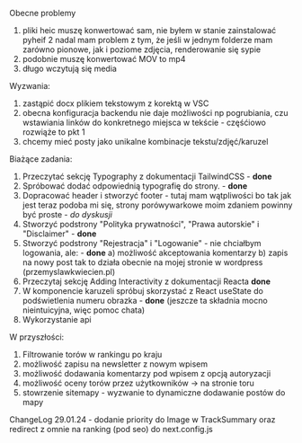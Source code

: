 Obecne problemy

1. pliki heic muszę konwertować sam, nie byłem w stanie zainstalować pyheif
2  nadal mam problem z tym, że jeśli w jednym folderze mam zarówno pionowe, jak i poziome zdjęcia, renderowanie się sypie
3. podobnie muszę konwertować MOV to mp4 
4. długo wczytują się media

Wyzwania:

1. zastąpić docx plikiem tekstowym z korektą w VSC
2. obecna konfiguracja backendu nie daje możliwości np pogrubiania, czu wstawiania linków do konkretnego miejsca w tekście - częśćiowo rozwiąże to pkt 1
3. chcemy mieć posty jako unikalne kombinacje tekstu/zdjęć/karuzel


Biażące zadania:

1. Przeczytać sekcję Typography z dokumentacji TailwindCSS - **done**
2. Spróbować dodać odpowiednią typografię do strony. - **done**
3. Dopracować header i stworzyć footer - tutaj mam wątpliwości bo tak jak jest teraz podoba mi się, strony porówywarkowe moim zdaniem powinny być proste - *do dyskusji*
4. Stworzyć podstrony "Polityka prywatności", "Prawa autorskie" i "Disclaimer" - **done** 
5. Stworzyć podstrony "Rejestracja" i "Logowanie" - nie chciałbym logowania, ale: - **done**
    a) możliwość akceptowania komentarzy 
    b) zapis na nowy post
    tak to działa obecnie na mojej stronie w wordpress (przemyslawkwiecien.pl)
6. Przeczytaj sekcję Adding Interactivity z dokumentacji Reacta **done**
7. W komponencie karuzeli spróbuj skorzystać z React useState do podświetlenia numeru obrazka - **done** (jeszcze ta składnia mocno nieintuicyjna, więc pomoc chata)
8. Wykorzystanie api



W przyszłości:

1. Filtrowanie torów w rankingu po kraju
2. możliwość zapisu na newsletter z nowym wpisem
3. możliwość dodawania komentarzy pod wpisem z opcją autoryzacji
4. możliwość oceny torów przez użytkowników -> na stronie toru
5. stowrzenie sitemapy - wyzwanie to dynamiczne dodawanie postów do mapy




ChangeLog
29.01.24 - dodanie priority do Image w TrackSummary oraz redirect z omnie na ranking (pod seo) do next.config.js